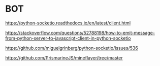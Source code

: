 # BOT
https://python-socketio.readthedocs.io/en/latest/client.html

https://stackoverflow.com/questions/52788198/how-to-emit-message-from-python-server-to-javascript-client-in-python-socketio

https://github.com/miguelgrinberg/python-socketio/issues/536

https://github.com/PrismarineJS/mineflayer/tree/master
